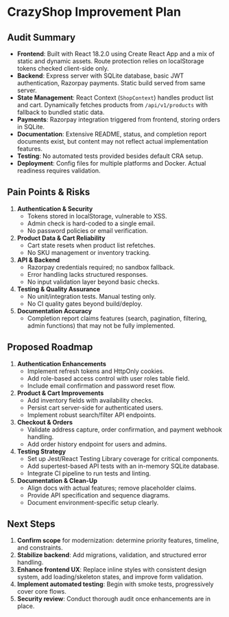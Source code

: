 # CrazyShop Improvement Plan

## Audit Summary
- **Frontend**: Built with React 18.2.0 using Create React App and a mix of static and dynamic assets. Route protection relies on localStorage tokens checked client-side only.
- **Backend**: Express server with SQLite database, basic JWT authentication, Razorpay payments. Static build served from same server.
- **State Management**: React Context (`ShopContext`) handles product list and cart. Dynamically fetches products from `/api/v1/products` with fallback to bundled static data.
- **Payments**: Razorpay integration triggered from frontend, storing orders in SQLite.
- **Documentation**: Extensive README, status, and completion report documents exist, but content may not reflect actual implementation features.
- **Testing**: No automated tests provided besides default CRA setup.
- **Deployment**: Config files for multiple platforms and Docker. Actual readiness requires validation.

## Pain Points & Risks
1. **Authentication & Security**
   - Tokens stored in localStorage, vulnerable to XSS.
   - Admin check is hard-coded to a single email.
   - No password policies or email verification.
2. **Product Data & Cart Reliability**
   - Cart state resets when product list refetches.
   - No SKU management or inventory tracking.
3. **API & Backend**
   - Razorpay credentials required; no sandbox fallback.
   - Error handling lacks structured responses.
   - No input validation layer beyond basic checks.
4. **Testing & Quality Assurance**
   - No unit/integration tests. Manual testing only.
   - No CI quality gates beyond build/deploy.
5. **Documentation Accuracy**
   - Completion report claims features (search, pagination, filtering, admin functions) that may not be fully implemented.

## Proposed Roadmap
1. **Authentication Enhancements**
   - Implement refresh tokens and HttpOnly cookies.
   - Add role-based access control with user roles table field.
   - Include email confirmation and password reset flow.
2. **Product & Cart Improvements**
   - Add inventory fields with availability checks.
   - Persist cart server-side for authenticated users.
   - Implement robust search/filter API endpoints.
3. **Checkout & Orders**
   - Validate address capture, order confirmation, and payment webhook handling.
   - Add order history endpoint for users and admins.
4. **Testing Strategy**
   - Set up Jest/React Testing Library coverage for critical components.
   - Add supertest-based API tests with an in-memory SQLite database.
   - Integrate CI pipeline to run tests and linting.
5. **Documentation & Clean-Up**
   - Align docs with actual features; remove placeholder claims.
   - Provide API specification and sequence diagrams.
   - Document environment-specific setup clearly.

## Next Steps
1. **Confirm scope** for modernization: determine priority features, timeline, and constraints.
2. **Stabilize backend**: Add migrations, validation, and structured error handling.
3. **Enhance frontend UX**: Replace inline styles with consistent design system, add loading/skeleton states, and improve form validation.
4. **Implement automated testing**: Begin with smoke tests, progressively cover core flows.
5. **Security review**: Conduct thorough audit once enhancements are in place.